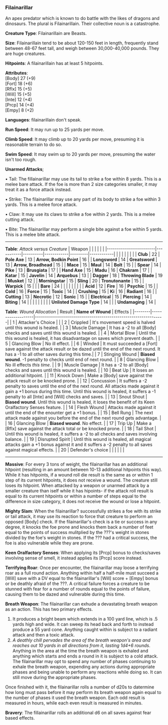 ### Filainarillar
An apex predator which is known to do battle with the likes of dragons and dinosaurs. The plural is Filainarillain. Their collective noun is a catastrophe.

**Creature Type**: Filainarillain are Beasts.

**Size**: Filainarillain tend to be about 120-150 feet in length, frequently stand between 48-67 feet tall, and weigh between 30,000-40,000 pounds. They are huge creatures.

**Hitpoints**: A filainarillain has at least 5 hitpoints.

**Attributes**:  
[Body] 27 (+9)  
[Fort] 18 (+6)  
[Rflx] 15 (+5)  
[Will] 15 (+5)  
[Inte] 12 (+4)  
[Prcp] 14 (+4)  
[Empy] 8  (+2)  

**Languages**: filainarillain don't speak.

**Run Speed**: It may run up to 25 yards per move.

**Climb Speed**: It may climb up to 20 yards per move, presuming it is reasonable terrain to do so.

**Swim Speed**: It may swim up to 20 yards per move, presuming the water isn't too rough.

**Unarmed Attacks**;

 • Tail: The fillainarillar may use its tail to strike a foe within 8 yards. This is a melee bare attack. If the foe is more than 2 size categories smaller, it may treat it as a force attack instead.

 • Strike: The filainarillar may use any part of its body to strike a foe within 3 yards. This is a melee force attack.

 • Claw: It may use its claws to strike a foe within 2 yards. This is a melee cutting attack.

 • Bite: The filainarillar may perform a single bite against a foe within 5 yards. This is a melee bite attack.

-----

**Table**: *Attack versus Creature*
| Weapon                 |          |            |         |            |         |
|------------------------|-----------|----------|------------|---------|------------|
|                        |          |            |         |            |         |
| **Club**                   | 22   | **Pole Axe**       | 13    | **Arrow, Bodkin Point**    | 16    |
| **Longsword**              | 14   | **Greatsword**     | 13    | **Arrow, Broadhead**       | 15    |
| **Mace**                   | 15   | **Maul**           | 14    | **Bolt** | 15    |
| **Spear**                  | 14   | **Pike**           | 13    | **Brusgiata** | 17     |
| **Hand Axe**               | 15   | **Madu**           | 16    | **Chakram** | 17    |
| **Katar**                  | 15   | **Javelin**        | 14    | **Arquebus** | 13    |
| **Dagger**                 | 18   | **Throwing Blade** | 19    | **Musket** | 12    |
| **Morningstar**            | 15   | **Sling**          | 20    | **Tronutonante** | 15    |
| **Warpick**                | 15   |                |           |   **Bare** |  24  |
|                        |           |          |            |         |            |
| **Acid**                   | 12   | **Fire**           | 16     | **Psychic** | 15     |
| **Cold**                   | 16   | **Force**          | 15     | **Toxic**  | 14     |
| **Crushing**               | 15   | **Ki**             | 16     | **Radiant** | 16     |
| **Cutting**                | 13   | **Necrotic**       | 12     | **Sonic** | 15    |
| **Electrical**             | 15   | **Piercing**       | 14     | **Biting** | 14    |
|                        |           |          |            |         |            |
| **Unlisted Damage Type** | 14 |    |     | **Undamaging** | 14 |



**Table**: *Wound Allocation*
| Result | **Name of Wound** | Effects                                                        |
|--------|-------------------|----------------------------------------------------------------|
|   1    | Attacker's Choice |                                                                |
|   2    | Crippled          | It's movement speed is halved until this wound is healed.      |
|   3    | Muscle Damage     | It has a -2 to all [Body] checks and saves until this wound is healed. |
|   4    | Mortal Blow       | Until the this wound is healed, it has disadvantage on saves which prevent death. |
|   5    | Glancing Blow     | No ill effect. |
|   6    | Winded            | It must succeeded a [Fort] save against the attack result or be dazed until the end of the next round. It has a -1 to all other saves during this time.|
|   7    | Stinging Wound    | **Biased wound**. -1 penalty to checks until end of next round. |
|   8    | Glancing Blow     | No ill effects _this time_.                                     |
|   9    | Muscle Damage     | It has a -2 to all [Body] checks and saves until this wound is healed. |
|   10   | Beat Up           | It loses an additional hitpoint. |
|   11   | Knock Down        | Make a [Body] save against the attack result or be knocked prone. |
|   12   | Concussion        | It suffers a -2 penalty to saves until the end of the next round. All attacks made against it gain a +1 bonus during this time. Until this wound is healed, it suffers a -1 penalty to all [Inte] and [Will] checks and saves. |
|   13   | Snout Shout       | **Biased wound**. Until this wound is healed, it loses the benefit of its Keen Oralfactory Senses feature. |
|   14   | Flesh Wound       | Attacks made against it until the end of the enounter get a +1 bonus. |
|   15   | Bell Rung         | The next attack made against you before the end of the next round gets advantage.  |
|   16   | Glancing Blow     | **Biased wound**. No effect. |
|   17   | Trip Up           | Make a [Rflx] save against the attack total or be knocked prone.                                  |
|   18   | Tail Shot         | Until this wound is healed, it suffers a -2 to all checks and saves involving balance. |
|   19   | Disrupted Spirit  | Until this wound is healed, all magical attacks gain a +1 bonus against it and it suffers a -2 penalty to all saves against magical effects. |
|   20   | Defender's choice |                                   |
|        |                                                |                                   |

-----

**Massive**: For every 3 tons of weight, the filainarillar has an additional hitpoint (resulting in an amount between 10-13 additional hitpoints this way). While it has hitpoints, if a wound roll die result is the same as or within 1 step of its current hitpoints, it does not receive a wound. The creature still loses its hitpoint. When attacked by a weapon or unarmed attack by a smaller creature than iself while it has hipoints- if the attack roll result is equal to its current hitpoints or within a number of steps equal to the difference in size category, it does not receive the wound or lose a hitpoint.

**Mighty Slam**: When the filainarillar? successfully strikes a foe with its strike or tail attack, it may use its reaction to force that creature to perform an opposed [Body] check. If the filainarillar's check is a tie or success in any degree, it knocks the foe prone and knocks them back a number of feet equal to the points of success mulitplied by the ???'s weight in stones divided by the foe's weight in stones. If the ??? had a critical success, the foe is also vulnerable while they are prone.

**Keen Oralfactory Senses**: When applying its [Prcp] bonus to checks/saves involving sense of smell, it instead applies its [Prcp] score instead.

**Terrifying Roar**: Once per encounter, the filainarillar may loose a terrifying roar as a full round action. Anything within half a half-mile must succeed a [Will] save with a DV equal to the filainarillar's [Will] score + [Empy] bonus or be deathly afraid of the ???. A critical failure forces a creature to be stunned with fear for a number of rounds equal to the points of failure, causing them to be dazed and vulnerable during this time.

**Breath Weapon**: The filainarillar can exhude a devastating breath weapon as an action. This has two primary effects.  
1) It produces a bright beam which extends in a 100 yard line, which is .5 yards high and wide. It can sweep its head back and forth to instead produce a 55 yard cone. Anything caught within is subject to a radiant attack and then a toxic attack.
2) *A deathly chill pervades the area of the breath weapon's area and reaches out 10 yards in all directions from it, lasting 1d4+6 rounds*. Anything in the area at the time the breath weapon is exhaled and anything which starts and ends a round in it is subject to a cold attack.  
The filainarillar may opt to spend any number of phases continuing to exhale the breath weapon, expending any actions during appropriate phases and being unable to perform any reactions while doing so. It can still move during the appropriate phases.  

Once finished with it, the filainarillar rolls a number of d20s to datermine how long must pass before it may perform its breath weapon again equal to the number of phases it used the breath weapon. Each odd result is measured in hours, while each even result is measured in minutes.

**Bravery**: The fillainarillar rolls an additional d6 on all saves against fear based effects.

